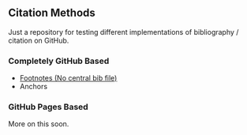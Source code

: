 ## Citation Methods

Just a repository for testing different implementations of bibliography / citation on GitHub.

### Completely GitHub Based

- [Footnotes (No central bib file)](https://github.com/bressler1995/Citation-Methods/tree/GitHub-Based)
- Anchors

### GitHub Pages Based

More on this soon.